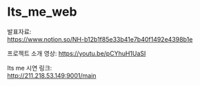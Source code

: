 # Its_me_web
  
발표자료:  
https://www.notion.so/NH-b12b1f85e33b41e7b40f1492e4398b1e  
  
프로젝트 소개 영상:
https://youtu.be/pCYhuH1UaSI  
  
Its me 시연 링크:  
http://211.218.53.149:9001/main
